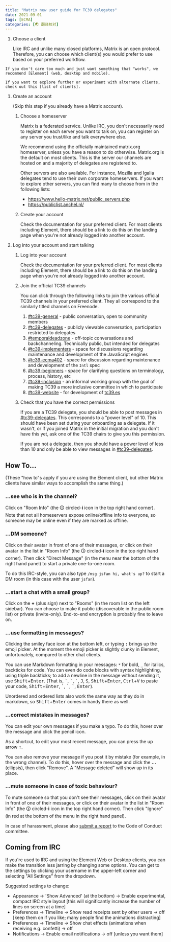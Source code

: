```yaml
---
title: "Matrix new user guide for TC39 delegates"
date: 2021-09-01
tags: [ECMA]
categories: [🌏 翻译校对]
---
```


1. Choose a client

    Like IRC and unlike many closed platforms, Matrix is an open protocol. Therefore, you can choose which client(s) you would prefer to use based on your preferred workflow.
<!-- more -->
    If you don't care too much and just want something that "works", we recommend [Element] (web, desktop and mobile).

    If you want to explore further or experiment with alternate clients, check out this [list of clients].

1. Create an account

    (Skip this step if you already have a Matrix account).

    1. Choose a homeserver

        Matrix is a federated service. Unlike IRC, you don't necessarily need to register on each server you want to talk on, you can register on any server you trust/like and talk everywhere else.

        We recommend using the officially maintained matrix.org homeserver, unless you have a reason to do otherwise. Matrix.org is the default on most clients. This is the server our channels are hosted on and a majority of delegates are registered to.

        Other servers are also available. For instance, Mozilla and Igalia delegates tend to use their own corporate homeservers. If you want to explore other servers, you can find many to choose from in the following lists:
        - https://www.hello-matrix.net/public_servers.php
        - https://publiclist.anchel.nl/

    1. Create your account

        Check the documentation for your preferred client. For most clients including Element, there should be a link to do this on the landing page when you're not already logged into another account.

1. Log into your account and start talking

    1. Log into your account

        Check the documentation for your preferred client. For most clients including Element, there should be a link to do this on the landing page when you're not already logged into another account.

    1. Join the official TC39 channels

        You can click through the following links to join the various official TC39 channels in your preferred client. They all correspond to the similarly titled channels on Freenode.

        1. [#tc39-general] - public conversation, open to community members
        1. [#tc39-delegates] - publicly viewable conversation, participation restricted to delegates
        1. [#temporaldeadzone] - off-topic conversations and backchanneling. Technically public, but intended for delegates
        1. [#tc39-implementers] - space for discussions regarding maintenance and development of the JavaScript engines
        1. [#tc39-ecma402] - space for discussion regarding maintenance and development of the `Intl` spec
        1. [#tc39-beginners] - space for clarifying questions on terminology, process, history, etc
        1. [#tc39-inclusion] - an informal working group with the goal of making TC39 a more inclusive committee in which to participate
        1. [#tc39-website] - for development of [tc39.es](https://tc39.es)

    1. Check that you have the correct permissions

        If you are a TC39 delegate, you should be able to post messages in [#tc39-delegates].
        This corresponds to a "power level" of 10.
        This should have been set during your onboarding as a delegate.
        If it wasn't, or if you joined Matrix in the initial migration and you don't have this yet, ask one of the TC39 chairs to give you this permission.

        If you are not a delegate, then you should have a power level of less than 10 and only be able to view messages in [#tc39-delegates].

## How To...

(These "how to"s apply if you are using the Element client, but other Matrix clients have similar ways to accomplish the same thing.)

### ...see who is in the channel?

Click on "Room Info" (the 🛈 circled-**i** icon in the top right hand corner). Note that not all homeservers expose online/offline info to everyone, so someone may be online even if they are marked as offline.

### ...DM someone?

Click on their avatar in front of one of their messages, or click on their avatar in the list in "Room Info" (the 🛈 circled-**i** icon in the top right hand corner). Then click "Direct Message" (in the menu near the bottom of the right hand panel) to start a private one-to-one room.

To do this IRC-style, you can also type `/msg jsfan hi, what's up?` to start a DM room (in this case with the user `jsfan`).

### ...start a chat with a small group?

Click on the **+** (plus sign) next to "Rooms" (in the room list on the left sidebar).
You can choose to make it public (discoverable in the public room list) or private (invite-only).
End-to-end encryption is probably fine to leave on.

### ...use formatting in messages?

Clicking the smiley face icon at the bottom left, or typing <kbd>:</kbd> brings up the emoji picker.
At the moment the emoji picker is slightly clunky in Element, unfortunately, compared to other chat clients.

You can use Markdown formatting in your messages: `*` for bold, `_` for italics, backticks for code.
You can even do code blocks with syntax highlighting, using triple backticks; to add a newline in the message without sending it, use <kbd>Shift</kbd>+<kbd>Enter</kbd>.
(That is, <kbd>&grave;</kbd>, <kbd>&grave;</kbd>, <kbd>&grave;</kbd>, <kbd>J</kbd>, <kbd>S</kbd>, <kbd>Shift</kbd>+<kbd>Enter</kbd>, <kbd>Ctrl</kbd>+<kbd>V</kbd> to paste your code, <kbd>Shift</kbd>+<kbd>Enter</kbd>, <kbd>&grave;</kbd>, <kbd>&grave;</kbd>, <kbd>&grave;</kbd>, <kbd>Enter</kbd>).

Unordered and ordered lists also work the same way as they do in markdown, so <kbd>Shift</kbd>+<kbd>Enter</kbd> comes in handy there as well.

### ...correct mistakes in messages?

You can edit your own messages if you make a typo. To do this, hover over the message and click the pencil icon.

As a shortcut, to edit your most recent message, you can press the up arrow <kbd>↑</kbd>.

You can also remove your message if you post it by mistake (for example, in the wrong channel). To do this, hover over the message and click the **…** (ellipsis), then click "Remove". A "Message deleted" will show up in its place.

### ...mute someone in case of toxic behaviour?

To mute someone so that you don't see their messages, click on their avatar in front of one of their messages, or click on their avatar in the list in "Room Info" (the 🛈 circled-**i** icon in the top right hand corner). Then click "Ignore" (in red at the bottom of the menu in the right hand panel).

In case of harassment, please also [submit a report](https://tc39.es/code-of-conduct/#reporting-guidelines) to the Code of Conduct committee.

## Coming from IRC

If you're used to IRC and using the Element Web or Desktop clients, you can make the transition less jarring by changing some options. You can get to the settings by clicking your username in the upper-left corner and selecting "All Settings" from the dropdown.

Suggested settings to change:

- Appearance -> 'Show Advanced' (at the bottom) -> Enable experimental, compact IRC style layout \[this will significantly increase the number of lines on screen at a time\]
- Preferences -> Timeline -> Show read receipts sent by other users -> off \[keep them on if you like; many people find the animations distracting\]
- Preferences -> Timeline -> Show chat effects (animations when receiving e.g. confetti) -> off
- Notifications -> Enable email notifications -> off \[unless you want them\]


[Element]: https://element.io/
[list of clients]: https://matrix.org/clients/

[#tc39-general]: https://matrix.to/#/#tc39-general:matrix.org
[#tc39-delegates]: https://matrix.to/#/#tc39-delegates:matrix.org
[#temporaldeadzone]: https://matrix.to/#/#temporaldeadzone:matrix.org
[#tc39-implementers]: https://matrix.to/#/#tc39-implementers:matrix.org
[#tc39-ecma402]: https://matrix.to/#/#tc39-ecma402:matrix.org
[#tc39-beginners]: https://matrix.to/#/#tc39-beginners:matrix.org
[#tc39-inclusion]: https://matrix.to/#/#tc39-inclusion:matrix.org
[#tc39-website]: https://matrix.to/#/#tc39-website:matrix.org

